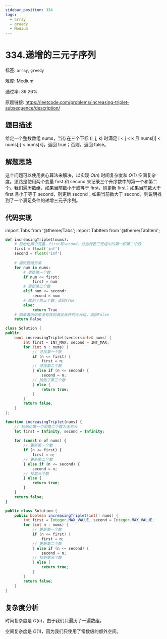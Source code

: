 ```yaml
---
sidebar_position: 334
tags:
  - array
  - greedy
  - Medium
---
```


# 334.递增的三元子序列

标签: `array`, `greedy`

难度: Medium

通过率: 39.26%

原题链接: https://leetcode.com/problems/increasing-triplet-subsequence/description/

## 题目描述
给定一个整数数组 nums，当存在三个下标 (i, j, k) 时满足 i < j < k 且 nums[i] < nums[j] < nums[k]，返回 true；否则，返回 false。

## 解题思路
这个问题可以使用贪心算法来解决，以实现 $O(n)$ 时间复杂度和 $O(1)$ 空间复杂度。思路是使用两个变量 first 和 second 来记录三个升序数中的第一个和第二个。我们遍历数组，如果当前数小于或等于 first，则更新 first；如果当前数大于 first 且小于等于 second，则更新 second；如果当前数大于 second，则说明找到了一个满足条件的递增三元子序列。

## 代码实现
import Tabs from '@theme/Tabs';
import TabItem from '@theme/TabItem';

<Tabs>
<TabItem value="python" label="Python">

```python
def increasingTriplet(nums):
    # 初始化两个变量，first和second，分别代表三元组中的第一和第二个数
    first = float('inf')
    second = float('inf')
    
    # 遍历数组元素
    for num in nums:
        # 更新第一个数
        if num <= first:
            first = num
        # 更新第二个数
        elif num <= second:
            second = num
        # 找到了第三个数，返回True
        else:
            return True
    # 如果遍历结束没有找到满足条件的三元组，返回False
    return False
```

</TabItem>
<TabItem value="cpp" label="C++">

```cpp
class Solution {
public:
    bool increasingTriplet(vector<int>& nums) {
        int first = INT_MAX, second = INT_MAX;
        for (int n : nums) {
            // 寻找第一个数
            if (n <= first) {
                first = n;
            // 寻找第二个数
            } else if (n <= second) {
                second = n;
            // 找到了第三个数
            } else {
                return true;
            }
        }
        return false;
    }
};
```

</TabItem>
<TabItem value="javascript" label="JavaScript">

```javascript
function increasingTriplet(nums) {
    // 初始化第一个和第二个数为无穷大
    let first = Infinity, second = Infinity;
    
    for (const n of nums) {
        // 更新第一个数
        if (n <= first) {
            first = n;
        // 更新第二个数
        } else if (n <= second) {
            second = n;
        // 找第三个数
        } else {
            return true;
        }
    }
    return false;
}
```

</TabItem>
<TabItem value="java" label="Java">

```java
public class Solution {
    public boolean increasingTriplet(int[] nums) {
        int first = Integer.MAX_VALUE, second = Integer.MAX_VALUE;
        for (int n : nums) {
            // 更新第一个数
            if (n <= first) {
                first = n;
            // 更新第二个数
            } else if (n <= second) {
                second = n;
            // 找到第三个数
            } else {
                return true;
            }
        }
        return false;
    }
}
```

</TabItem>
</Tabs>

## 复杂度分析
时间复杂度是 $O(n)$，由于我们只遍历了一遍数组。  
  
空间复杂度是 $O(1)$，因为我们只使用了常数级的额外空间。
